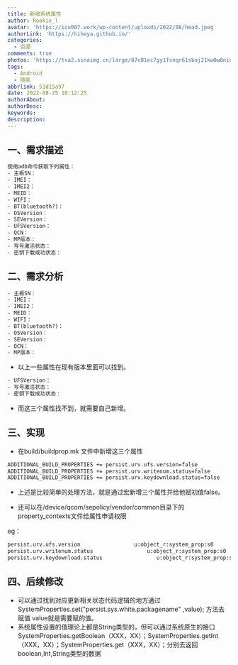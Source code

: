 ```yaml
---
title: 新增系统属性
author: Rookie_l
avatar: 'https://icu007.work/wp-content/uploads/2022/08/head.jpeg'
authorLink: 'https://hiheya.github.io/'
categories:
  - 资源
comments: true
photos: 'https://tva2.sinaimg.cn/large/87c01ec7gy1fsnqr61sbaj21kw0w0niq.jpg'
tags:
  - Android
  - 随笔
abbrlink: 51d15a97
date: 2022-08-25 10:12:25
authorAbout:
authorDesc:
keywords:
description:
---
```


## 一、需求描述

```tex
使用adb命令获取下列属性：
- 主板SN：
- IMEI：
- IMEI2：
- MEID：
- WIFI：
- BT(bluetooth?)：
- OSVersion：
- SEVersion：
- UFSVersion：
- QCN：
- MP版本：
- 写号激活状态：
- 密钥下载成功状态：
```

## 二、需求分析

```tex
- 主板SN：
- IMEI：
- IMEI2：
- MEID：
- WIFI：
- BT(bluetooth?)：
- OSVersion：
- SEVersion：
- QCN：
- MP版本：
```

- 以上一些属性在现有版本里面可以找到。

```tex
- UFSVersion：
- 写号激活状态：
- 密钥下载成功状态：
```

- 而这三个属性找不到，就需要自己新增。

## 三、实现

- 在build/buildprop.mk 文件中新增这三个属性

```tex
ADDITIONAL_BUILD_PROPERTIES += persist.urv.ufs.version=false
ADDITIONAL_BUILD_PROPERTIES += persist.urv.writenum.status=false
ADDITIONAL_BUILD_PROPERTIES += persist.urv.keydownload.status=false
```

- 上述是比较简单的处理方法，就是通过宏新增三个属性并给他赋初值false。

- 还可以在/device/qcom/sepolicy/vendor/common目录下的property_contexts文件给属性申请权限

eg：

```tex
persist.urv.ufs.version                 u:object_r:system_prop:s0
persist.urv.writenum.status                 u:object_r:system_prop:s0
persist.urv.keydownload.status                 u:object_r:system_prop:s0
```

## 四、后续修改

- 可以通过找到对应更新相关状态代码逻辑的地方通过SystemProperties.set("persist.sys.white.packagename" ,value);  方法去赋值  value就是需要赋的值。
- 系统属性设置的值理论上都是String类型的，但可以通过系统原生的接口SystemProperties.getBoolean（XXX，XX）；SystemProperties.getInt（XXX，XX）；SystemProperties.get（XXX，XX）；分别去返回boolean,Int,String类型的数据

